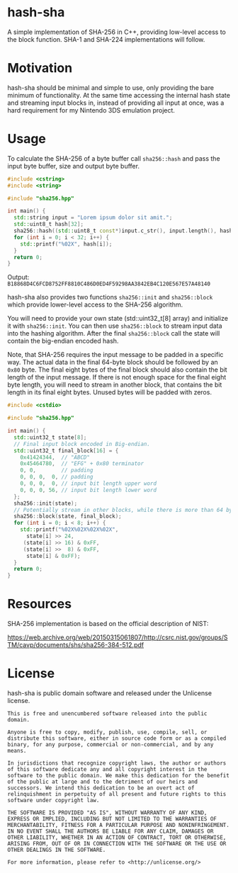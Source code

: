 # hash-sha
A simple implementation of SHA-256 in C++, providing low-level access to the block function.
SHA-1 and SHA-224 implementations will follow.

# Motivation

hash-sha should be minimal and simple to use, only providing the bare minimum of functionality.
At the same time accessing the internal hash state and streaming input blocks in,
instead of providing all input at once, was a hard requirement for my Nintendo 3DS emulation project.

# Usage

To calculate the SHA-256 of a byte buffer call `sha256::hash` and pass the input byte buffer,
size and output byte buffer.

```cpp
#include <cstring>
#include <string>

#include "sha256.hpp"

int main() {
  std::string input = "Lorem ipsum dolor sit amit.";
  std::uint8_t hash[32];
  sha256::hash((std::uint8_t const*)input.c_str(), input.length(), hash);
  for (int i = 0; i < 32; i++) {
    std::printf("%02X", hash[i]);
  }
  return 0;
}
```

Output: `B18868D4C6FCD8752FF8810C486D0ED4F59298AA3842EB4C120E567E57A48140`

hash-sha also provides two functions `sha256::init` and `sha256::block` which provide
lower-level access to the SHA-256 algorithm.

You will need to provide your own state (std::uint32_t[8] array) and initialize it with `sha256::init`.
You can then use `sha256::block` to stream input data into the hashing algorithm.
After the final `sha256::block` call the state will contain the big-endian encoded hash.

Note, that SHA-256 requires the input message to be padded in a specific way.
The actual data in the final 64-byte block should be followed by an `0x80`  byte.
The final eight bytes of the final block should also contain the bit length of the input message.
If there is not enough space for the final eight byte length, you will need to stream in another block,
that contains the bit length in its final eight bytes. Unused bytes will be padded with zeros.

```cpp
#include <cstdio>

#include "sha256.hpp"

int main() {
  std::uint32_t state[8];
  // Final input block encoded in Big-endian.
  std::uint32_t final_block[16] = {
    0x41424344,  // "ABCD"
    0x45464780,  // "EFG" + 0x80 terminator
    0, 0,        // padding
    0, 0, 0,  0, // padding
    0, 0, 0,  0, // input bit length upper word
    0, 0, 0, 56, // input bit length lower word
  };
  sha256::init(state);
  // Potentially stream in other blocks, while there is more than 64 bytes worth of data...
  sha256::block(state, final_block);
  for (int i = 0; i < 8; i++) {
    std::printf("%02X%02X%02X%02X",
      state[i] >> 24,
     (state[i] >> 16) & 0xFF,
     (state[i] >>  8) & 0xFF,
      state[i] & 0xFF);
  }
  return 0;
}

```

# Resources

SHA-256 implementation is based on the official description of NIST:

https://web.archive.org/web/20150315061807/http://csrc.nist.gov/groups/STM/cavp/documents/shs/sha256-384-512.pdf

# License
hash-sha is public domain software and released under the Unlicense license.
```
This is free and unencumbered software released into the public domain.

Anyone is free to copy, modify, publish, use, compile, sell, or
distribute this software, either in source code form or as a compiled
binary, for any purpose, commercial or non-commercial, and by any
means.

In jurisdictions that recognize copyright laws, the author or authors
of this software dedicate any and all copyright interest in the
software to the public domain. We make this dedication for the benefit
of the public at large and to the detriment of our heirs and
successors. We intend this dedication to be an overt act of
relinquishment in perpetuity of all present and future rights to this
software under copyright law.

THE SOFTWARE IS PROVIDED "AS IS", WITHOUT WARRANTY OF ANY KIND,
EXPRESS OR IMPLIED, INCLUDING BUT NOT LIMITED TO THE WARRANTIES OF
MERCHANTABILITY, FITNESS FOR A PARTICULAR PURPOSE AND NONINFRINGEMENT.
IN NO EVENT SHALL THE AUTHORS BE LIABLE FOR ANY CLAIM, DAMAGES OR
OTHER LIABILITY, WHETHER IN AN ACTION OF CONTRACT, TORT OR OTHERWISE,
ARISING FROM, OUT OF OR IN CONNECTION WITH THE SOFTWARE OR THE USE OR
OTHER DEALINGS IN THE SOFTWARE.

For more information, please refer to <http://unlicense.org/>
```
